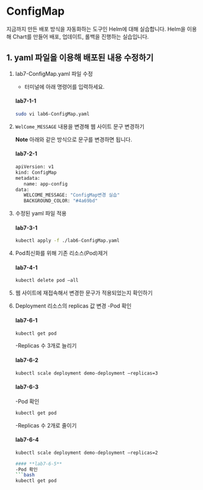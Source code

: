 # ConfigMap 

지금까지 만든 배포 방식을 자동화하는 도구인 Helm에 대해 실습합니다. Helm을 이용해 Chart를 만들어 배포, 업데이트, 롤백을 진행하는 실습입니다.


## 1. yaml 파일을 이용해 배포된 내용 수정하기

1. lab7-ConfigMap.yaml 파일 수정
   - 터미널에 아래 명령어를 입력하세요.
   #### **lab7-1-1**
   ```bash
   sudo vi lab6-ConfigMap.yaml
   ```

2. `WelCome_MESSAGE` 내용을 변경해 웹 사이트 문구 변경하기

   **Note** 아래와 같은 방식으로 문구를 변경하면 됩니다.
   #### **lab7-2-1**
   ```bash
   apiVersion: v1
   kind: ConfigMap
   metadata:
      name: app-config
   data:
      WELCOME_MESSAGE: "ConfigMap변경 실습"
      BACKGROUND_COLOR: "#4a69bd"
   ```

3. 수정된 yaml 파일 적용
   #### **lab7-3-1**
   ```bash
   kubectl apply -f ./lab6-ConfigMap.yaml
   ```

4. Pod최신화를 위해 기존 리소스(Pod)제거
   #### **lab7-4-1**
   ```bash
   kubectl delete pod —all
   ```

5. 웹 사이트에 재접속해서 변경한 문구가 적용되었는지 확인하기

6. Deployment 리소스의 replicas 값 변경
   -Pod 확인
   #### **lab7-6-1**
   ```bash
   kubectl get pod
   ```
   -Replicas 수 3개로 늘리기
   #### **lab7-6-2**
   ```bash
   kubectl scale deployment demo-deployment –replicas=3
   ```
   #### **lab7-6-3**
   -Pod 확인
   ```bash
   kubectl get pod
   ```
   -Replicas 수 2개로 줄이기
   #### **lab7-6-4**
   ```bash
   kubectl scale deployment demo-deployment –replicas=2
   
   #### **lab7-6-5**
   -Pod 확인
   ```bash
   kubectl get pod
   ```
